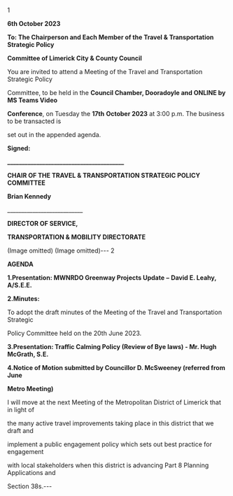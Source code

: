 1

**6th October 2023**

**To: The Chairperson and Each Member of the Travel & Transportation Strategic Policy**

**Committee of Limerick City & County Council**

You are invited to attend a Meeting of the Travel and Transportation Strategic Policy

Committee, to be held in the **Council Chamber, Dooradoyle and ONLINE by MS Teams Video**

**Conference**, on Tuesday the **17th** **October 2023** at 3:00 p.m. The business to be transacted is

set out in the appended agenda.

**Signed:**

**\_\_\_\_\_\_\_\_\_\_\_\_\_\_\_\_\_\_\_\_\_\_\_\_\_\_\_\_\_\_\_\_\_\_\_\_\_\_\_\_**

**CHAIR OF THE TRAVEL & TRANSPORTATION STRATEGIC POLICY COMMITTEE**

**Brian Kennedy**

\_\_\_\_\_\_\_\_\_\_\_\_\_\_\_\_\_\_\_\_\_\_\_\_\_\_\_

**DIRECTOR OF SERVICE,**

**TRANSPORTATION & MOBILITY DIRECTORATE**

(Image omitted)
(Image omitted)---
2

**AGENDA**

**1.Presentation: MWNRDO Greenway Projects Update** **–** **David E. Leahy, A/S.E.E.**

**2.Minutes:**

To adopt the draft minutes of the Meeting of the Travel and Transportation Strategic

Policy Committee held on the 20th June 2023.

**3.Presentation: Traffic Calming Policy (Review of Bye laws) - Mr. Hugh McGrath, S.E.**

**4.Notice of Motion submitted by Councillor D. McSweeney (referred from June**

**Metro Meeting)**

I will move at the next Meeting of the Metropolitan District of Limerick that in light of

the many active travel improvements taking place in this district that we draft and

implement a public engagement policy which sets out best practice for engagement

with local stakeholders when this district is advancing Part 8 Planning Applications and

Section 38s.---
